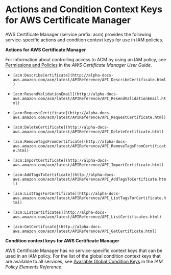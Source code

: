 # Actions and Condition Context Keys for AWS Certificate Manager<a name="list_acm"></a>

AWS Certificate Manager \(service prefix: acm\) provides the following service\-specific actions and condition context keys for use in IAM policies\.

**Actions for AWS Certificate Manager**

For information about controlling access to ACM by using an IAM policy, see [Permissions and Policies](http://alpha-docs-aws.amazon.com/acm/latest/userguide/assets.html) in the *AWS Certificate Manager User Guide*\.

+ `[acm:DescribeCertificate](http://alpha-docs-aws.amazon.com/acm/latest/APIReference/API_DescribeCertificate.html)`

+ `[acm:ResendValidationEmail](http://alpha-docs-aws.amazon.com/acm/latest/APIReference/API_ResendValidationEmail.html)`

+ `[acm:RequestCertificate](http://alpha-docs-aws.amazon.com/acm/latest/APIReference/API_RequestCertificate.html)`

+ `[acm:DeleteCertificate](http://alpha-docs-aws.amazon.com/acm/latest/APIReference/API_DeleteCertificate.html)`

+ `[acm:RemoveTagsFromCertificate](http://alpha-docs-aws.amazon.com/acm/latest/APIReference/API_RemoveTagsFromCertificate.html)`

+ `[acm:ImportCertificate](http://alpha-docs-aws.amazon.com/acm/latest/APIReference/API_ImportCertificate.html)`

+ `[acm:AddTagsToCertificate](http://alpha-docs-aws.amazon.com/acm/latest/APIReference/API_AddTagsToCertificate.html)`

+ `[acm:ListTagsForCertificate](http://alpha-docs-aws.amazon.com/acm/latest/APIReference/API_ListTagsForCertificate.html)`

+ `[acm:ListCertificates](http://alpha-docs-aws.amazon.com/acm/latest/APIReference/API_ListCertificates.html)`

+ `[acm:GetCertificate](http://alpha-docs-aws.amazon.com/acm/latest/APIReference/API_GetCertificate.html)`

**Condition context keys for AWS Certificate Manager**

AWS Certificate Manager has no service\-specific context keys that can be used in an IAM policy\. For the list of the global condition context keys that are available to all services, see [Available Global Condition Keys](reference_policies_condition-keys.md#AvailableKeys) in the *IAM Policy Elements Reference*\.